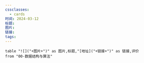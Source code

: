 ```yaml
---
cssclasses:
  - cards
时间: 2024-03-12
标题: 
图片: 
链接: 
tags:
---
```


```dataview
table "![]("+图片+")" as 图片,标题,"[地址]("+链接+")" as 链接,评价
from "00-数据结构与算法"
```

